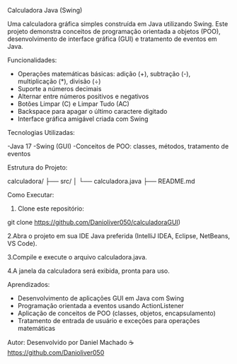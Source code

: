 Calculadora Java (Swing)

Uma calculadora gráfica simples construída em Java utilizando Swing. Este projeto demonstra conceitos de programação orientada a objetos (POO), desenvolvimento de interface gráfica (GUI) e tratamento de eventos em Java.

Funcionalidades:

- Operações matemáticas básicas: adição (+), subtração (-), multiplicação (*), divisão (÷)
- Suporte a números decimais
- Alternar entre números positivos e negativos
- Botões Limpar (C) e Limpar Tudo (AC)
- Backspace para apagar o último caractere digitado
- Interface gráfica amigável criada com Swing

 Tecnologias Utilizadas:

-Java 17
-Swing (GUI)
-Conceitos de POO: classes, métodos, tratamento de eventos

Estrutura do Projeto:

calculadora/
├── src/
│   └── calculadora.java
├── README.md


Como Executar:

1. Clone este repositório:

git clone https://github.com/Danioliver050/calculadoraGUI)


2.Abra o projeto em sua IDE Java preferida (IntelliJ IDEA, Eclipse, NetBeans, VS Code).

3.Compile e execute o arquivo calculadora.java.

4.A janela da calculadora será exibida, pronta para uso.

Aprendizados:

- Desenvolvimento de aplicações GUI em Java com Swing
- Programação orientada a eventos usando ActionListener
- Aplicação de conceitos de POO (classes, objetos, encapsulamento)
- Tratamento de entrada de usuário e exceções para operações matemáticas

Autor:
Desenvolvido por Daniel Machado ☕
https://github.com/Danioliver050
